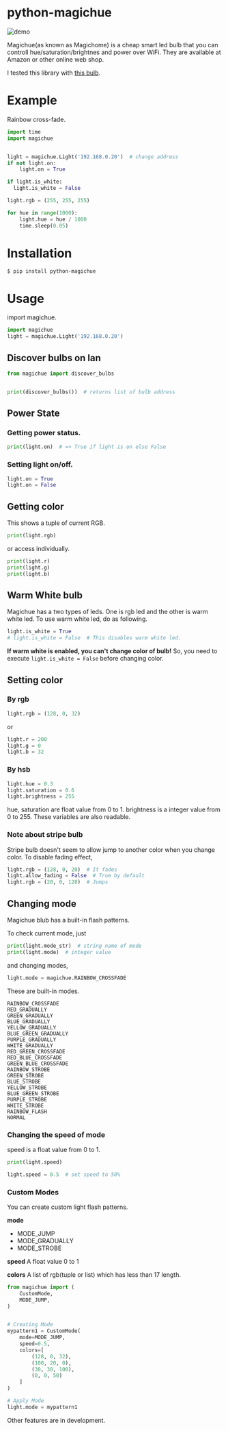 # python-magichue

![demo](https://github.com/namacha/python-magichue/raw/image/hue.gif)

Magichue(as known as Magichome) is a cheap smart led bulb that you can controll hue/saturation/brightnes and power over WiFi. They are available at Amazon or other online web shop.

I tested this library with [this bulb](http://www.amazon.co.jp/exec/obidos/ASIN/B0777LXQ4R/).

# Example
Rainbow cross-fade.
```python
import time
import magichue


light = magichue.Light('192.168.0.20')  # change address
if not light.on:
    light.on = True

if light.is_white:
  light.is_white = False

light.rgb = (255, 255, 255)

for hue in range(1000):
    light.hue = hue / 1000
    time.sleep(0.05)

```


# Installation
```
$ pip install python-magichue
```

# Usage
import magichue.
```python
import magichue
light = magichue.Light('192.168.0.20')
```

## Discover bulbs on lan
```python
from magichue import discover_bulbs


print(discover_bulbs())  # returns list of bulb address
```

## Power State

### Getting power status.
```python
print(light.on)  # => True if light is on else False
```

### Setting light on/off.
```python
light.on = True
light.on = False
```

## Getting color
This shows a tuple of current RGB.
```python
print(light.rgb)
```
or access individually.
```python
print(light.r)
print(light.g)
print(light.b)
```

## Warm White bulb
Magichue has a two types of leds. One is rgb led and the other is warm white led.
To use warm white led, do as following.
```python
light.is_white = True
# light.is_white = False  # This disables warm white led.
```

**If warm white is enabled, you can't change color of bulb!**
So, you need to execute ``` light.is_white = False ``` before changing color.


## Setting color
### By rgb
```python
light.rgb = (128, 0, 32)
```
or
```python
light.r = 200
light.g = 0
light.b = 32
```

### By hsb
```python
light.hue = 0.3
light.saturation = 0.6
light.brightness = 255
```
hue, saturation are float value from 0 to 1. brightness is a integer value from 0 to 255.
These variables are also readable.

### Note about stripe bulb
Stripe bulb doesn't seem to allow jump to another color when you change color.
To disable fading effect,
```python
light.rgb = (128, 0, 20)  # It fades
light.allow_fading = False  # True by default
light.rgb = (20, 0, 128)  # Jumps
```


## Changing mode
Magichue blub has a built-in flash patterns.

To check current mode, just
```python
print(light.mode_str)  # string name of mode
print(light.mode)  # integer value
```

and changing modes,
```python
light.mode = magichue.RAINBOW_CROSSFADE
```


These are built-in modes.
```
RAINBOW_CROSSFADE
RED_GRADUALLY
GREEN_GRADUALLY
BLUE_GRADUALLY
YELLOW_GRADUALLY
BLUE_GREEN_GRADUALLY
PURPLE_GRADUALLY
WHITE_GRADUALLY
RED_GREEN_CROSSFADE
RED_BLUE_CROSSFADE
GREEN_BLUE_CROSSFADE
RAINBOW_STROBE
GREEN_STROBE
BLUE_STROBE
YELLOW_STROBE
BLUE_GREEN_STROBE
PURPLE_STROBE
WHITE_STROBE
RAINBOW_FLASH
NORMAL
```


### Changing the speed of mode

speed is a float value from 0 to 1.

```python
print(light.speed)

light.speed = 0.5  # set speed to 50%
```




### Custom Modes
You can create custom light flash patterns.

**mode**
- MODE_JUMP
- MODE_GRADUALLY
- MODE_STROBE

**speed**
A float value 0 to 1

**colors**
A list of rgb(tuple or list) which has less than 17 length.

```python
from magichue import (
    CustomMode,
    MODE_JUMP,
)


# Creating Mode
mypattern1 = CustomMode(
    mode=MODE_JUMP,
    speed=0.5,
    colors=[
        (128, 0, 32),
        (100, 20, 0),
        (30, 30, 100),
        (0, 0, 50)
    ]
)

# Apply Mode
light.mode = mypattern1
```





Other features are in development.
